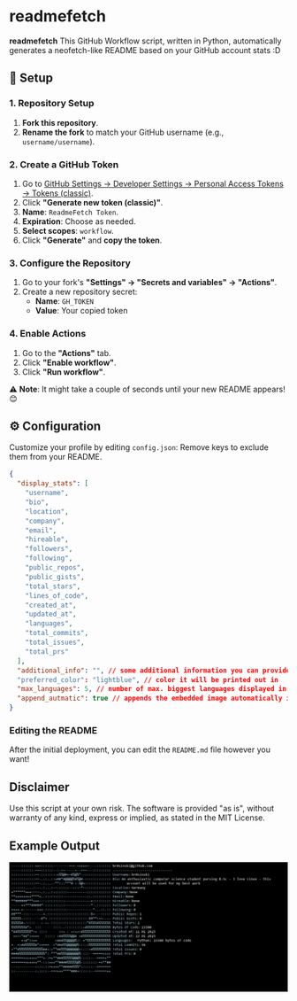 <!--- START OF DELETION --->
# readmefetch

**readmefetch** This GitHub Workflow script, written in Python, automatically generates a neofetch-like README based on your GitHub account stats :D

## 🚀 Setup

### 1. Repository Setup
1. **Fork this repository**.
2. **Rename the fork** to match your GitHub username (e.g., `username/username`).

### 2. Create a GitHub Token
1. Go to [GitHub Settings → Developer Settings → Personal Access Tokens → Tokens (classic)](https://github.com/settings/tokens).
2. Click **"Generate new token (classic)"**.
3. **Name**: `ReadmeFetch Token`.
4. **Expiration**: Choose as needed.
5. **Select scopes**: `workflow`.
6. Click **"Generate"** and **copy the token**.

### 3. Configure the Repository
1. Go to your fork's **"Settings" → "Secrets and variables" → "Actions"**.
2. Create a new repository secret:
   - **Name**: `GH_TOKEN`
   - **Value**: Your copied token

### 4. Enable Actions
1. Go to the **"Actions"** tab.
2. Click **"Enable workflow"**.
3. Click **"Run workflow"**.

⚠️ **Note**: It might take a couple of seconds until your new README appears! 😊

## ⚙️ Configuration

Customize your profile by editing `config.json`:
Remove keys to exclude them from your README.

```json
{
  "display_stats": [
    "username",
    "bio",
    "location",
    "company",
    "email",
    "hireable",
    "followers",
    "following",
    "public_repos",
    "public_gists",
    "total_stars",
    "lines_of_code",
    "created_at",
    "updated_at",
    "languages",
    "total_commits",
    "total_issues",
    "total_prs"
  ],
  "additional_info": "", // some additional information you can provide :)
  "preferred_color": "lightblue", // color it will be printed out in
  "max_languages": 5, // number of max. biggest languages displayed in the fetch
  "append_autmatic": true // appends the embedded image automatically if not found in README 
}
```
### Editing the README

After the initial deployment, you can edit the `README.md` file however you want!

## Disclaimer

Use this script at your own risk. The software is provided "as is", without warranty of any kind, express or implied, as stated in the MIT License.

## Example Output

<!--- END OF DELETION --->

<div align='center'>
  <img src='out/fetch.png' alt='Github Fetch'>
</div>
